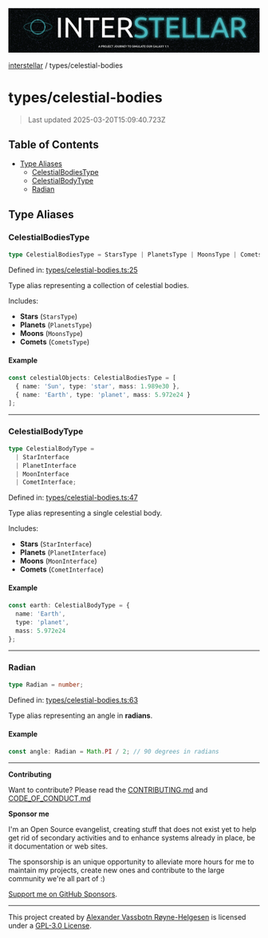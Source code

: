 <div><img alt="SPECCER logo" src="https://raw.githubusercontent.com/phun-ky/interstellar/main/public/interstellar-header.png" style="max-height:120px;"/></div>

[interstellar](../README.md) / types/celestial-bodies

# types/celestial-bodies

> Last updated 2025-03-20T15:09:40.723Z

## Table of Contents

- [Type Aliases](#type-aliases)
  - [CelestialBodiesType](#celestialbodiestype)
  - [CelestialBodyType](#celestialbodytype)
  - [Radian](#radian)

## Type Aliases

### CelestialBodiesType

```ts
type CelestialBodiesType = StarsType | PlanetsType | MoonsType | CometsType;
```

Defined in:
[types/celestial-bodies.ts:25](https://github.com/phun-ky/interstellar/blob/main/src/types/celestial-bodies.ts#L25)

Type alias representing a collection of celestial bodies.

Includes:

- **Stars** (`StarsType`)
- **Planets** (`PlanetsType`)
- **Moons** (`MoonsType`)
- **Comets** (`CometsType`)

#### Example

```ts
const celestialObjects: CelestialBodiesType = [
  { name: 'Sun', type: 'star', mass: 1.989e30 },
  { name: 'Earth', type: 'planet', mass: 5.972e24 }
];
```

---

### CelestialBodyType

```ts
type CelestialBodyType =
  | StarInterface
  | PlanetInterface
  | MoonInterface
  | CometInterface;
```

Defined in:
[types/celestial-bodies.ts:47](https://github.com/phun-ky/interstellar/blob/main/src/types/celestial-bodies.ts#L47)

Type alias representing a single celestial body.

Includes:

- **Stars** (`StarInterface`)
- **Planets** (`PlanetInterface`)
- **Moons** (`MoonInterface`)
- **Comets** (`CometInterface`)

#### Example

```ts
const earth: CelestialBodyType = {
  name: 'Earth',
  type: 'planet',
  mass: 5.972e24
};
```

---

### Radian

```ts
type Radian = number;
```

Defined in:
[types/celestial-bodies.ts:63](https://github.com/phun-ky/interstellar/blob/main/src/types/celestial-bodies.ts#L63)

Type alias representing an angle in **radians**.

#### Example

```ts
const angle: Radian = Math.PI / 2; // 90 degrees in radians
```

---

**Contributing**

Want to contribute? Please read the
[CONTRIBUTING.md](https://github.com/phun-ky/interstellar/blob/main/CONTRIBUTING.md)
and
[CODE_OF_CONDUCT.md](https://github.com/phun-ky/interstellar/blob/main/CODE_OF_CONDUCT.md)

**Sponsor me**

I'm an Open Source evangelist, creating stuff that does not exist yet to help
get rid of secondary activities and to enhance systems already in place, be it
documentation or web sites.

The sponsorship is an unique opportunity to alleviate more hours for me to
maintain my projects, create new ones and contribute to the large community
we're all part of :)

[Support me on GitHub Sponsors](https://github.com/sponsors/phun-ky).

---

This project created by [Alexander Vassbotn Røyne-Helgesen](http://phun-ky.net)
is licensed under a
[GPL-3.0 License](https://choosealicense.com/licenses/gpl-3.0/).
